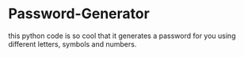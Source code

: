 # Password-Generator
this python code is so cool that it generates a password for you using different letters, symbols and numbers.
